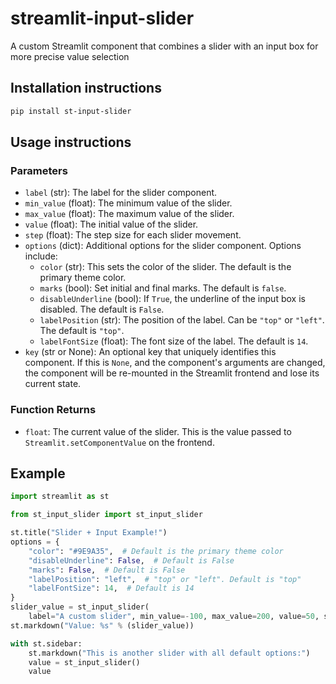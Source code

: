 # streamlit-input-slider
A custom Streamlit component that combines a slider with an input box for more precise value selection

## Installation instructions

```sh
pip install st-input-slider
```

## Usage instructions

### Parameters

- `label` (str): The label for the slider component.
- `min_value` (float): The minimum value of the slider.
- `max_value` (float): The maximum value of the slider.
- `value` (float): The initial value of the slider.
- `step` (float): The step size for each slider movement.
- `options` (dict): Additional options for the slider component. Options include:
  - `color` (str): This sets the color of the slider. The default is the primary theme color.
  - `marks` (bool): Set initial and final marks. The default is `false`.
  - `disableUnderline` (bool): If `True`, the underline of the input box is disabled. The default is `False`.
  - `labelPosition` (str): The position of the label. Can be `"top"` or `"left"`. The default is `"top"`.
  - `labelFontSize` (float): The font size of the label. The default is `14`.
- `key` (str or None): An optional key that uniquely identifies this component. If this is `None`, and the component's arguments are changed, the component will be re-mounted in the Streamlit frontend and lose its current state.

### Function Returns

- `float`: The current value of the slider. This is the value passed to `Streamlit.setComponentValue` on the frontend.

## Example

```python
import streamlit as st

from st_input_slider import st_input_slider

st.title("Slider + Input Example!")
options = {
    "color": "#9E9A35",  # Default is the primary theme color
    "disableUnderline": False,  # Default is False
    "marks": False,  # Default is False
    "labelPosition": "left",  # "top" or "left". Default is "top"
    "labelFontSize": 14,  # Default is 14
}
slider_value = st_input_slider(
    label="A custom slider", min_value=-100, max_value=200, value=50, step=0.1, options=options)
st.markdown("Value: %s" % (slider_value))

with st.sidebar:
    st.markdown("This is another slider with all default options:")
    value = st_input_slider()
    value

```
